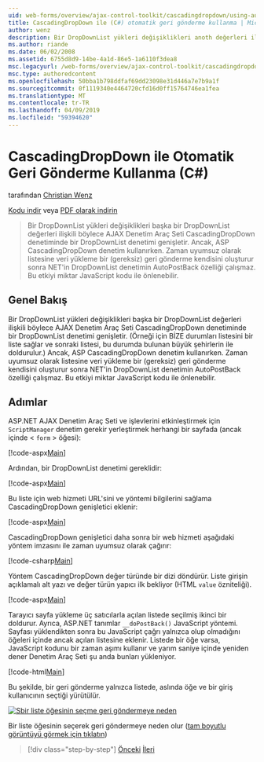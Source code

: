 ```yaml
---
uid: web-forms/overview/ajax-control-toolkit/cascadingdropdown/using-auto-postback-with-cascadingdropdown-cs
title: CascadingDropDown ile (C#) otomatik geri gönderme kullanma | Microsoft Docs
author: wenz
description: Bir DropDownList yükleri değişiklikleri anoth değerleri ilişkili böylece AJAX Denetim Araç Seti CascadingDropDown denetiminde bir DropDownList denetimi genişletir...
ms.author: riande
ms.date: 06/02/2008
ms.assetid: 6755d8d9-14be-4a1d-86e5-1a6110f3dea8
msc.legacyurl: /web-forms/overview/ajax-control-toolkit/cascadingdropdown/using-auto-postback-with-cascadingdropdown-cs
msc.type: authoredcontent
ms.openlocfilehash: 50bba1b798ddfaf69dd23098e31d446a7e7b9a1f
ms.sourcegitcommit: 0f1119340e4464720cfd16d0ff15764746ea1fea
ms.translationtype: MT
ms.contentlocale: tr-TR
ms.lasthandoff: 04/09/2019
ms.locfileid: "59394620"
---
```

# <a name="using-auto-postback-with-cascadingdropdown-c"></a>CascadingDropDown ile Otomatik Geri Gönderme Kullanma (C#)

tarafından [Christian Wenz](https://github.com/wenz)

[Kodu indir](http://download.microsoft.com/download/9/0/7/907760b1-2c60-4f81-aeb6-ca416a573b0d/cascadingdropdown3.cs.zip) veya [PDF olarak indirin](http://download.microsoft.com/download/2/d/c/2dc10e34-6983-41d4-9c08-f78f5387d32b/cascadingdropdown3CS.pdf)

> Bir DropDownList yükleri değişiklikleri başka bir DropDownList değerleri ilişkili böylece AJAX Denetim Araç Seti CascadingDropDown denetiminde bir DropDownList denetimi genişletir. Ancak, ASP CascadingDropDown denetim kullanırken. Zaman uyumsuz olarak listesine veri yükleme bir (gereksiz) geri gönderme kendisini oluşturur sonra NET'in DropDownList denetimin AutoPostBack özelliği çalışmaz. Bu etkiyi miktar JavaScript kodu ile önlenebilir.


## <a name="overview"></a>Genel Bakış

Bir DropDownList yükleri değişiklikleri başka bir DropDownList değerleri ilişkili böylece AJAX Denetim Araç Seti CascadingDropDown denetiminde bir DropDownList denetimi genişletir. (Örneği için BİZE durumları listesini bir liste sağlar ve sonraki listesi, bu durumda bulunan büyük şehirlerin ile doldurulur.) Ancak, ASP CascadingDropDown denetim kullanırken. Zaman uyumsuz olarak listesine veri yükleme bir (gereksiz) geri gönderme kendisini oluşturur sonra NET'in DropDownList denetimin AutoPostBack özelliği çalışmaz. Bu etkiyi miktar JavaScript kodu ile önlenebilir.

## <a name="steps"></a>Adımlar

ASP.NET AJAX Denetim Araç Seti ve işlevlerini etkinleştirmek için `ScriptManager` denetim gerekir yerleştirmek herhangi bir sayfada (ancak içinde &lt; `form` &gt; öğesi):

[!code-aspx[Main](using-auto-postback-with-cascadingdropdown-cs/samples/sample1.aspx)]

Ardından, bir DropDownList denetimi gereklidir:

[!code-aspx[Main](using-auto-postback-with-cascadingdropdown-cs/samples/sample2.aspx)]

Bu liste için web hizmeti URL'sini ve yöntemi bilgilerini sağlama CascadingDropDown genişletici eklenir:

[!code-aspx[Main](using-auto-postback-with-cascadingdropdown-cs/samples/sample3.aspx)]

CascadingDropDown genişletici daha sonra bir web hizmeti aşağıdaki yöntem imzasını ile zaman uyumsuz olarak çağırır:

[!code-csharp[Main](using-auto-postback-with-cascadingdropdown-cs/samples/sample4.cs)]

Yöntem CascadingDropDown değer türünde bir dizi döndürür. Liste girişin açıklamalı alt yazı ve değer türün yapıcı ilk bekliyor (HTML `value` özniteliği).

[!code-aspx[Main](using-auto-postback-with-cascadingdropdown-cs/samples/sample5.aspx)]

Tarayıcı sayfa yükleme üç satıcılarla açılan listede seçilmiş ikinci bir doldurur. Ayrıca, ASP.NET tanımlar `__doPostBack()` JavaScript yöntemi. Sayfası yüklendikten sonra bu JavaScript çağrı yalnızca olup olmadığını öğeleri içinde ancak açılan listesine eklenir. Listede bir öğe varsa, JavaScript kodunu bir zaman aşımı kullanır ve yarım saniye içinde yeniden dener Denetim Araç Seti şu anda bunları yükleniyor.

[!code-html[Main](using-auto-postback-with-cascadingdropdown-cs/samples/sample6.html)]

Bu şekilde, bir geri gönderme yalnızca listede, aslında öğe ve bir giriş kullanıcının seçtiği yürütülür.


[![Sbir liste öğesinin seçme geri göndermeye neden](using-auto-postback-with-cascadingdropdown-cs/_static/image2.png)](using-auto-postback-with-cascadingdropdown-cs/_static/image1.png)

Bir liste öğesinin seçerek geri göndermeye neden olur ([tam boyutlu görüntüyü görmek için tıklatın](using-auto-postback-with-cascadingdropdown-cs/_static/image3.png))

> [!div class="step-by-step"]
> [Önceki](presetting-list-entries-with-cascadingdropdown-cs.md)
> [İleri](filling-a-list-using-cascadingdropdown-vb.md)

